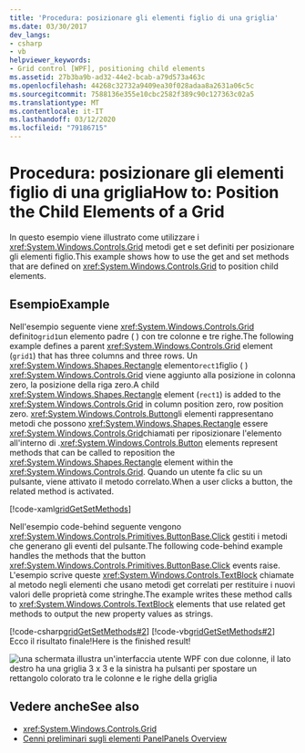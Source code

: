 ```yaml
---
title: 'Procedura: posizionare gli elementi figlio di una griglia'
ms.date: 03/30/2017
dev_langs:
- csharp
- vb
helpviewer_keywords:
- Grid control [WPF], positioning child elements
ms.assetid: 27b3ba9b-ad32-44e2-bcab-a79d573a463c
ms.openlocfilehash: 44268c32732a9409ea30f028adaa8a2631a06c5c
ms.sourcegitcommit: 7588136e355e10cbc2582f389c90c127363c02a5
ms.translationtype: MT
ms.contentlocale: it-IT
ms.lasthandoff: 03/12/2020
ms.locfileid: "79186715"
---
```

# <a name="how-to-position-the-child-elements-of-a-grid"></a><span data-ttu-id="4e4ca-102">Procedura: posizionare gli elementi figlio di una griglia</span><span class="sxs-lookup"><span data-stu-id="4e4ca-102">How to: Position the Child Elements of a Grid</span></span>
<span data-ttu-id="4e4ca-103">In questo esempio viene illustrato come utilizzare i <xref:System.Windows.Controls.Grid> metodi get e set definiti per posizionare gli elementi figlio.</span><span class="sxs-lookup"><span data-stu-id="4e4ca-103">This example shows how to use the get and set methods that are defined on <xref:System.Windows.Controls.Grid> to position child elements.</span></span>  
  
## <a name="example"></a><span data-ttu-id="4e4ca-104">Esempio</span><span class="sxs-lookup"><span data-stu-id="4e4ca-104">Example</span></span>  
 <span data-ttu-id="4e4ca-105">Nell'esempio seguente viene <xref:System.Windows.Controls.Grid> definito`grid1`un elemento padre ( ) con tre colonne e tre righe.</span><span class="sxs-lookup"><span data-stu-id="4e4ca-105">The following example defines a parent <xref:System.Windows.Controls.Grid> element (`grid1`) that has three columns and three rows.</span></span> <span data-ttu-id="4e4ca-106">Un <xref:System.Windows.Shapes.Rectangle> elemento`rect1`figlio ( ) <xref:System.Windows.Controls.Grid> viene aggiunto alla posizione in colonna zero, la posizione della riga zero.</span><span class="sxs-lookup"><span data-stu-id="4e4ca-106">A child <xref:System.Windows.Shapes.Rectangle> element (`rect1`) is added to the <xref:System.Windows.Controls.Grid> in column position zero, row position zero.</span></span> <span data-ttu-id="4e4ca-107"><xref:System.Windows.Controls.Button>gli elementi rappresentano metodi che possono <xref:System.Windows.Shapes.Rectangle> essere <xref:System.Windows.Controls.Grid>chiamati per riposizionare l'elemento all'interno di .</span><span class="sxs-lookup"><span data-stu-id="4e4ca-107"><xref:System.Windows.Controls.Button> elements represent methods that can be called to reposition the <xref:System.Windows.Shapes.Rectangle> element within the <xref:System.Windows.Controls.Grid>.</span></span> <span data-ttu-id="4e4ca-108">Quando un utente fa clic su un pulsante, viene attivato il metodo correlato.</span><span class="sxs-lookup"><span data-stu-id="4e4ca-108">When a user clicks a button, the related method is activated.</span></span>  
  
 [!code-xaml[gridGetSetMethods](~/samples/snippets/csharp/VS_Snippets_Wpf/gridGetSetMethods/CSharp/Window1.xaml)]  
  
 <span data-ttu-id="4e4ca-109">Nell'esempio code-behind seguente vengono <xref:System.Windows.Controls.Primitives.ButtonBase.Click> gestiti i metodi che generano gli eventi del pulsante.</span><span class="sxs-lookup"><span data-stu-id="4e4ca-109">The following code-behind example handles the methods that the button <xref:System.Windows.Controls.Primitives.ButtonBase.Click> events raise.</span></span> <span data-ttu-id="4e4ca-110">L'esempio scrive queste <xref:System.Windows.Controls.TextBlock> chiamate al metodo negli elementi che usano metodi get correlati per restituire i nuovi valori delle proprietà come stringhe.</span><span class="sxs-lookup"><span data-stu-id="4e4ca-110">The example writes these method calls to <xref:System.Windows.Controls.TextBlock> elements that use related get methods to output the new property values as strings.</span></span>  
  
 [!code-csharp[gridGetSetMethods#2](~/samples/snippets/csharp/VS_Snippets_Wpf/gridGetSetMethods/CSharp/Window1.xaml.cs#2)]
 [!code-vb[gridGetSetMethods#2](~/samples/snippets/visualbasic/VS_Snippets_Wpf/gridGetSetMethods/VisualBasic/Window1.xaml.vb#2)]  
 <span data-ttu-id="4e4ca-111">Ecco il risultato finale!</span><span class="sxs-lookup"><span data-stu-id="4e4ca-111">Here is the finished result!</span></span>

 ![una schermata illustra un'interfaccia utente WPF con due colonne, il lato destro ha una griglia 3 x 3 e la sinistra ha pulsanti per spostare un rettangolo colorato tra le colonne e le righe della griglia](././media/grid-methods-sample.png)
  
## <a name="see-also"></a><span data-ttu-id="4e4ca-113">Vedere anche</span><span class="sxs-lookup"><span data-stu-id="4e4ca-113">See also</span></span>

- <xref:System.Windows.Controls.Grid>
- [<span data-ttu-id="4e4ca-114">Cenni preliminari sugli elementi Panel</span><span class="sxs-lookup"><span data-stu-id="4e4ca-114">Panels Overview</span></span>](panels-overview.md)

